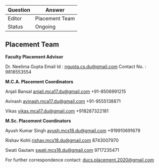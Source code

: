 | Question|Answer|
|-|-|
|Editor|Placement Team|
|Status|Ongoing|

## Placement Team


**Faculty Placement Advisor**

Dr. Neelima Gupta
Email Id : ngupta.cs.du@gmail.com
Contact No. : 9818553554

**M.C.A. Placement Coordinators**

Anjali Bansal
anjali.mca17.du@gmail.com
+91-8506991215

Avinash 
avinash.mca17.du@gmail.com
+91-9555138871

Vikas
vikas.mca17.du@gmail.com
+918287322181



**M.Sc. Placement Coordinators**

Ayush Kumar Singh
ayush.mcs18.du@gmail.com
+919910691679


Rishav Kohli
rishav.mcs18.du@gmail.com
8743007970



Swati Gautam
swati.mcs18.du@gmail.com
9717235471


For further correspondence contact: ducs.placement.2020@gmail.com
